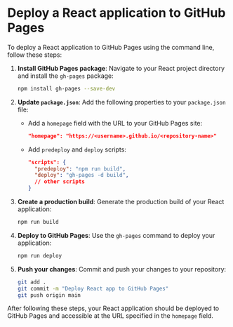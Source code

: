 # Deploy a React application to GitHub Pages

To deploy a React application to GitHub Pages using the command line, follow these steps:

1. **Install GitHub Pages package**:
   Navigate to your React project directory and install the `gh-pages` package:

   ```bash
   npm install gh-pages --save-dev
   ```

2. **Update `package.json`**:
   Add the following properties to your `package.json` file:

   - Add a `homepage` field with the URL to your GitHub Pages site:
     ```json
     "homepage": "https://<username>.github.io/<repository-name>"
     ```
   - Add `predeploy` and `deploy` scripts:
     ```json
     "scripts": {
       "predeploy": "npm run build",
       "deploy": "gh-pages -d build",
       // other scripts
     }
     ```

3. **Create a production build**:
   Generate the production build of your React application:

   ```bash
   npm run build
   ```

4. **Deploy to GitHub Pages**:
   Use the `gh-pages` command to deploy your application:

   ```bash
   npm run deploy
   ```

5. **Push your changes**:
   Commit and push your changes to your repository:
   ```bash
   git add .
   git commit -m "Deploy React app to GitHub Pages"
   git push origin main
   ```

After following these steps, your React application should be deployed to GitHub Pages and accessible at the URL specified in the `homepage` field.
